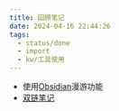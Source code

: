 ```yaml
---
title: 回顾笔记
date: 2024-04-16 22:44:26
tags:
  - status/done
  - import
  - kw/工具使用
---
```


- 使用[Obsidian](Obsidian.md)漫游功能
- [双链笔记](双链笔记.md)
